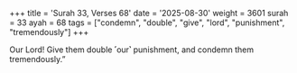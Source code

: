 +++
title = 'Surah 33, Verses 68'
date = '2025-08-30'
weight = 3601
surah = 33
ayah = 68
tags = ["condemn", "double", "give", "lord", "punishment", "tremendously"]
+++

Our Lord! Give them double ˹our˺ punishment, and condemn them tremendously.”